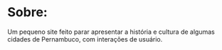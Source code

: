 # Sobre: 

Um pequeno site feito parar apresentar a história e cultura de algumas cidades de Pernambuco, com interações de usuário.
